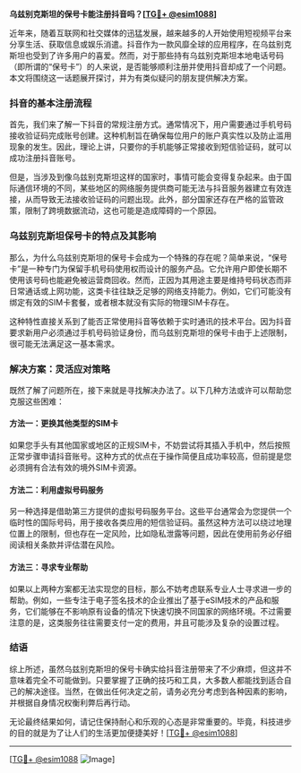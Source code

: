 **乌兹别克斯坦的保号卡能注册抖音吗？[[TG💪+ @esim1088](https://t.me/s/esim1088)]**

近年来，随着互联网和社交媒体的迅猛发展，越来越多的人开始使用短视频平台来分享生活、获取信息或娱乐消遣。抖音作为一款风靡全球的应用程序，在乌兹别克斯坦也受到了许多用户的喜爱。然而，对于那些持有乌兹别克斯坦本地电话号码（即所谓的“保号卡”）的人来说，是否能够顺利注册并使用抖音却成了一个问题。本文将围绕这一话题展开探讨，并为有类似疑问的朋友提供解决方案。

### 抖音的基本注册流程

首先，我们来了解一下抖音的常规注册方式。通常情况下，用户需要通过手机号码接收验证码完成账号创建。这种机制旨在确保每位用户的账户真实性以及防止滥用现象的发生。因此，理论上讲，只要你的手机能够正常接收到短信验证码，就可以成功注册抖音账号。

但是，当涉及到像乌兹别克斯坦这样的国家时，事情可能会变得复杂起来。由于国际通信环境的不同，某些地区的网络服务提供商可能无法与抖音服务器建立有效连接，从而导致无法接收验证码的问题出现。此外，部分国家还存在严格的监管政策，限制了跨境数据流动，这也可能是造成障碍的一个原因。

### 乌兹别克斯坦保号卡的特点及其影响

那么，为什么乌兹别克斯坦的保号卡会成为一个特殊的存在呢？简单来说，“保号卡”是一种专门为保留手机号码使用权而设计的服务产品。它允许用户即使长期不使用该号码也能避免被运营商回收。然而，正因为其用途主要是维持号码状态而非日常通话或上网功能，这类卡往往缺乏足够的网络支持能力。例如，它们可能没有绑定有效的SIM卡套餐，或者根本就没有实际的物理SIM卡存在。

这种特性直接关系到了能否正常使用抖音等依赖于实时通讯的技术平台。因为抖音要求新用户必须通过手机号码验证身份，而乌兹别克斯坦的保号卡由于上述限制，很可能无法满足这一基本需求。

### 解决方案：灵活应对策略

既然了解了问题所在，接下来就是寻找解决办法了。以下几种方法或许可以帮助您克服这些困难：

#### 方法一：更换其他类型的SIM卡
如果您手头有其他国家或地区的正规SIM卡，不妨尝试将其插入手机中，然后按照正常步骤申请抖音账号。这种方式的优点在于操作简便且成功率较高，但前提是您必须拥有合法有效的境外SIM卡资源。

#### 方法二：利用虚拟号码服务
另一种选择是借助第三方提供的虚拟号码服务平台。这些平台通常会为您提供一个临时性的国际号码，用于接收各类应用的短信验证码。虽然这种方法可以绕过地理位置上的限制，但也存在一定风险，比如隐私泄露等问题，因此在使用前务必仔细阅读相关条款并评估潜在风险。

#### 方法三：寻求专业帮助
如果以上两种方案都无法实现您的目标，那么不妨考虑联系专业人士寻求进一步的帮助。例如，一些专注于电子签名技术的企业推出了基于eSIM技术的产品和服务，它们能够在不影响原有设备的情况下快速切换不同国家的网络环境。不过需要注意的是，这类服务往往需要支付一定的费用，并且可能涉及复杂的设置过程。

### 结语

综上所述，虽然乌兹别克斯坦的保号卡确实给抖音注册带来了不少麻烦，但这并不意味着完全不可能做到。只要掌握了正确的技巧和工具，大多数人都能找到适合自己的解决途径。当然，在做出任何决定之前，请务必充分考虑到各种因素的影响，并根据自身情况权衡利弊后再行动。

无论最终结果如何，请记住保持耐心和乐观的心态是非常重要的。毕竟，科技进步的目的就是为了让人们的生活更加便捷美好！[[TG💪+ @esim1088](https://t.me/s/esim1088)] 

---

[[TG💪+ @esim1088](https://t.me/s/esim1088) ![Image](https://i.postimg.cc/4NQfJmqS/Snipaste-2025-05-13-00-14-12.png)]